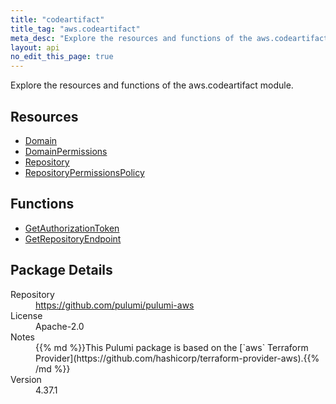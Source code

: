 ```yaml
---
title: "codeartifact"
title_tag: "aws.codeartifact"
meta_desc: "Explore the resources and functions of the aws.codeartifact module."
layout: api
no_edit_this_page: true
---
```


<!-- WARNING: this file was generated by Pulumi Docs Generator. -->
<!-- Do not edit by hand unless you're certain you know what you are doing! -->

Explore the resources and functions of the aws.codeartifact module.

<h2 id="resources">Resources</h2>
<ul class="api">
    <li><a href="domain" title="Domain"><span class="api-symbol api-symbol--resource"></span>Domain</a></li>
    <li><a href="domainpermissions" title="DomainPermissions"><span class="api-symbol api-symbol--resource"></span>DomainPermissions</a></li>
    <li><a href="repository" title="Repository"><span class="api-symbol api-symbol--resource"></span>Repository</a></li>
    <li><a href="repositorypermissionspolicy" title="RepositoryPermissionsPolicy"><span class="api-symbol api-symbol--resource"></span>RepositoryPermissionsPolicy</a></li>
</ul>

<h2 id="functions">Functions</h2>
<ul class="api">
    <li><a href="getauthorizationtoken" title="GetAuthorizationToken"><span class="api-symbol api-symbol--function"></span>GetAuthorizationToken</a></li>
    <li><a href="getrepositoryendpoint" title="GetRepositoryEndpoint"><span class="api-symbol api-symbol--function"></span>GetRepositoryEndpoint</a></li>
</ul>

<h2 id="package-details">Package Details</h2>
<dl class="package-details">
	<dt>Repository</dt>
	<dd><a href="https://github.com/pulumi/pulumi-aws">https://github.com/pulumi/pulumi-aws</a></dd>
	<dt>License</dt>
	<dd>Apache-2.0</dd>
	<dt>Notes</dt>
	<dd>{{% md %}}This Pulumi package is based on the [`aws` Terraform Provider](https://github.com/hashicorp/terraform-provider-aws).{{% /md %}}</dd>
	<dt>Version</dt>
	<dd>4.37.1</dd>
</dl>

